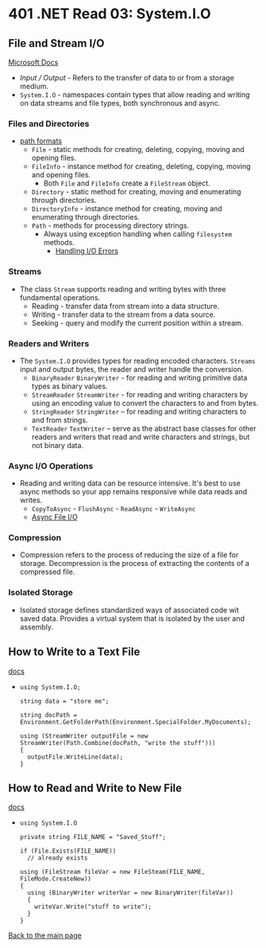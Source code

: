 # 401 .NET Read 03: System.I.O

## File and Stream I/O
[Microsoft Docs](https://docs.microsoft.com/en-us/dotnet/standard/io/)<br>
+ *Input / Output* - Refers to the transfer of data to or from a storage medium.
+ `System.I.O` - namespaces contain types that allow reading and writing on data streams and file types, both synchronous and async.
### Files and Directories
+ [path formats](https://docs.microsoft.com/en-us/dotnet/standard/io/file-path-formats)
  + `File` - static methods for creating, deleting, copying, moving and opening files.
  + `FileInfo` - instance method for creating, deleting, copying, moving and opening files.
    + Both `File` and `FileInfo` create a `FileStream` object.
  + `Directory` - static method for creating, moving and enumerating through directories.
  + `DirectoryInfo` - instance method for creating, moving and enumerating through directories.
  + `Path` - methods for processing directory strings.
    + Always using exception handling when calling `filesystem` methods.
      + [Handling I/O Errors](https://docs.microsoft.com/en-us/dotnet/standard/io/handling-io-errors)

### Streams
+ The class `Stream` supports reading and writing bytes with three fundamental operations.
  + Reading - transfer data from stream into a data structure.
  + Writing - transfer data to the stream from a data source.
  + Seeking - query and modify the current position within a stream.

### Readers and Writers
+ The `System.I.O` provides types for reading encoded characters.  `Streams` input and output bytes, the reader and writer handle the conversion.
  + `BinaryReader` `BinaryWriter` - for reading and writing primitive data types as binary values.
  + `StreamReader` `StreamWriter` - for reading and writing characters by using an encoding value to convert the characters to and from bytes.
  + `StringReader` `StringWriter` – for reading and writing characters to and from strings.
  + `TextReader` `TextWriter` – serve as the abstract base classes for other readers and writers that read and write characters and strings, but not binary data.

### Async I/O Operations
+ Reading and writing data can be resource intensive.  It's best to use async methods so your app remains responsive while data reads and writes.
  + `CopyToAsync` - `FlushAsync` - `ReadAsync` - `WriteAsync`
  + [Async File I/O](https://docs.microsoft.com/en-us/dotnet/standard/io/asynchronous-file-i-o)

### Compression
+ Compression refers to the process of reducing the size of a file for storage. Decompression is the process of extracting the contents of a compressed file.

### Isolated Storage
+ Isolated storage defines standardized ways of associated code wit saved data.  Provides a virtual system that is isolated by the user and assembly.  

## How to Write to a Text File
[docs](https://docs.microsoft.com/en-us/dotnet/standard/io/how-to-write-text-to-a-file)<br>
+ ```
  using System.I.O;

  string data = "store me";

  string docPath = Environment.GetFolderPath(Environment.SpecialFolder.MyDocuments);

  using (StreamWriter outputFile = new StreamWriter(Path.Combine(docPath, "write the stuff")))
  {
    outputFile.WriteLine(data);
  }
  ```

## How to Read and Write to New File
[docs](https://docs.microsoft.com/en-us/dotnet/standard/io/how-to-read-and-write-to-a-newly-created-data-file)<br>
+ ```
  using System.I.O

  private string FILE_NAME = "Saved_Stuff";

  if (File.Exists(FILE_NAME))
    // already exists
  
  using (FileStream fileVar = new FileSteam(FILE_NAME, FileMode.CreateNew))
  {
    using (BinaryWriter writerVar = new BinaryWriter(fileVar))
    {
      writeVar.Write("stuff to write");
    }
  }
  ```




[Back to the main page](../README.md) 